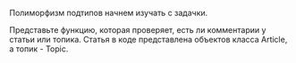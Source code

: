 Полиморфизм подтипов начнем изучать с задачки.

Представьте функцию, которая проверяет, есть ли комментарии у статьи или топика. Статья в коде представлена объектов класса Article, а топик - Topic.
